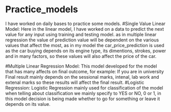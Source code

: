 # Practice_models
I have worked on daily bases to practice some models.
#Single Value Linear Model:
Here in the linear model, I have worked on a data to predict the next value for any input using training and testing model.
as in multiple linear regression the value of prediction value will be dependent on the various values that affect the most, as in my model the car_price_prediction is used as the car buying depends on its engine type, its dimentions, strokes, power and in many factors, so these values will also affect the price of the car.


#Multiple Linear Regression Model:
This model developed for the model that has many affects on final outcome, for example: If you are in university Final result mainly depends on the sessional marks, intenal, lab work and extenal marks so these results will affect the final result.
#Logistic Regression:
Logistic Regression mainly used for classification of the model when telling about classification we mainly specify to YES or NO, 0 or 1, in this model decision is being made whether to go for something or leave it depends on its value.
